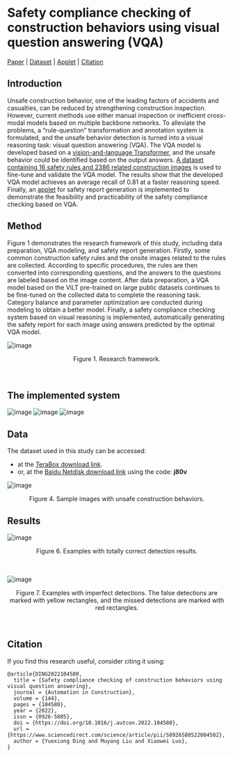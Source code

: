 # Safety compliance checking of construction behaviors using visual question answering (VQA)

[Paper](https://www.sciencedirect.com/science/article/pii/S0926580522004502#f0025) | [Dataset](#data) | [Applet](#theimplementedsystem) | [Citation](#citation)


## Introduction
Unsafe construction behavior, one of the leading factors of accidents and casualties, can be reduced by strengthening construction inspection. However, current methods use either manual inspection or inefficient cross-modal models based on multiple backbone networks. To alleviate the problems, a “rule-question” transformation and annotation system is formulated, and the unsafe behavior detection is turned into a visual reasoning task: visual question answering (VQA). The VQA model is developed based on a [vision-and-language Transformer](https://github.com/dandelin/vilt), and the unsafe behavior could be identified based on the output answers. [A dataset containing 16 safety rules and 2386 related construction images](#data) is used to fine-tune and validate the VQA model. The results show that the developed VQA model achieves an average recall of 0.81 at a faster reasoning speed. Finally, an [applet](#the_implemented_system) for safety report generation is implemented to demonstrate the feasibility and practicability of the safety compliance checking based on VQA.


## Method
Figure 1 demonstrates the research framework of this study, including data preparation, VQA modeling, and safety report generation. Firstly, some common construction safety rules and the onsite images related to the rules are collected. According to specific procedures, the rules are then converted into corresponding questions, and the answers to the questions are labeled based on the image content. After data preparation, a VQA model based on the ViLT pre-trained on large public datasets continues to be fine-tuned on the collected data to complete the reasoning task. Category balance and parameter optimization are conducted during modeling to obtain a better model. Finally, a safety compliance checking system based on visual reasoning is implemented, automatically generating the safety report for each image using answers predicted by the optimal VQA model.

![image](https://github.com/user-attachments/assets/41817bd9-972a-4617-8239-ada7690e9a12)

<div align="center">Figure 1. Research framework.</div>
<br>
<br>


## The implemented system

![image](https://github.com/user-attachments/assets/c6f5b67d-9236-4133-a5de-0a22c928f76b)
![image](https://github.com/user-attachments/assets/d9f4b437-deba-4fb2-af89-0ffd22fd030c)
![image](https://github.com/user-attachments/assets/dca1c185-fbf7-4209-8ac1-572f4d820ec3)


## Data
The dataset used in this study can be accessed:
- at the [TeraBox download link](https://terabox.com/s/1pOcERrkL866GqayeeCfC4Q).
- or, at the [Baidu Netdisk download link]() using the code: **j80v**

![image](https://github.com/user-attachments/assets/342af909-4ee8-4dbe-ac3a-57a6e546d850)

<div align="center">Figure 4. Sample images with unsafe construction behaviors.</div>


## Results
![image](https://github.com/user-attachments/assets/7122359c-0a49-4906-9743-7942eb5d2cec)

<div align="center">Figure 6. Examples with totally correct detection results.</div>
<br>
<br>


![image](https://github.com/user-attachments/assets/78eaa848-20ca-4625-ba6e-83eaca8e2d3e)

<div align="center">Figure 7. Examples with imperfect detections. The false detections are marked with yellow rectangles, and the missed detections are marked with red rectangles.</div>
<br>
<br>


## Citation
If you find this research useful, consider citing it using:
```
@article{DING2022104580,
  title = {Safety compliance checking of construction behaviors using visual question answering},
  journal = {Automation in Construction},
  volume = {144},
  pages = {104580},
  year = {2022},
  issn = {0926-5805},
  doi = {https://doi.org/10.1016/j.autcon.2022.104580},
  url = {https://www.sciencedirect.com/science/article/pii/S0926580522004502},
  author = {Yuexiong Ding and Muyang Liu and Xiaowei Luo},
}
```


